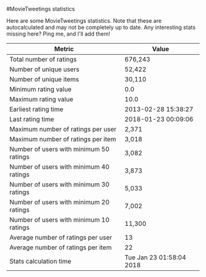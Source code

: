 #MovieTweetings statistics

Here are some MovieTweetings statistics. Note that these are autocalculated and may not be completely up to date. Any interesting stats missing here? Ping me, and I'll add them!

Metric | Value
--- | ---
Total number of ratings                 | 676,243
Number of unique users                  | 52,422
Number of unique items                  | 30,110
Minimum rating value                    | 0.0
Maximum rating value                    | 10.0
Earliest rating time                    | 2013-02-28 15:38:27
Last rating time                        | 2018-01-23 00:09:06
Maximum number of ratings per user      | 2,371
Maximum number of ratings per item      | 3,018
Number of users with minimum 50 ratings | 3,082
Number of users with minimum 40 ratings | 3,873
Number of users with minimum 30 ratings | 5,033
Number of users with minimum 20 ratings | 7,002
Number of users with minimum 10 ratings | 11,300
Average number of ratings per user      | 13
Average number of ratings per item      | 22
Stats calculation time                  | Tue Jan 23 01:58:04 2018

